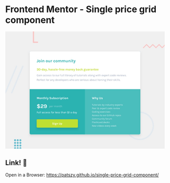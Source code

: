 # Frontend Mentor - Single price grid component

![Design preview](./design/desktop-preview.jpg)

## Link! 👋

Open in a Browser: https://patszy.github.io/single-price-grid-component/